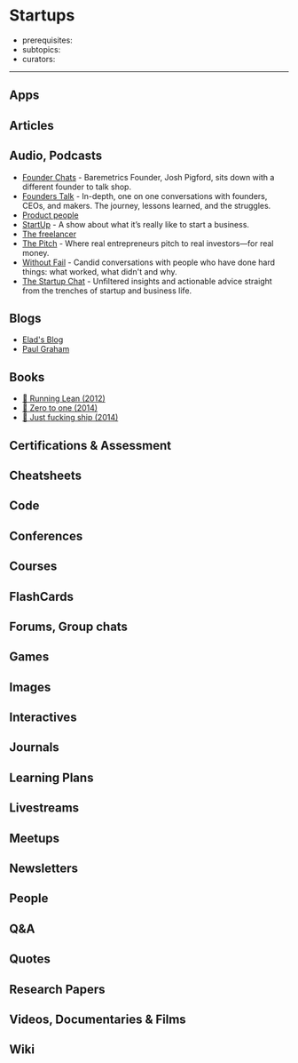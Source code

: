# Startups

- prerequisites:
- subtopics:
- curators:

------

## Apps

## Articles

## Audio, Podcasts

- [Founder Chats](https://founderchats.com/) - Baremetrics Founder, Josh Pigford, sits down with a different founder to talk shop.
- [Founders Talk](https://changelog.com/founderstalk) - In-depth, one on one conversations with founders, CEOs, and makers. The journey, lessons learned, and the struggles.
- [Product people](http://www.productpeople.tv/)
- [StartUp](https://gimletmedia.com/startup/) - A show about what it’s really like to start a business.
- [The freelancer](https://pjrvs.com/podcast/)
- [The Pitch](https://www.gimletmedia.com/the-pitch) - Where real entrepreneurs pitch to real investors—for real money.
- [Without Fail](https://www.gimletmedia.com/without-fail) - Candid conversations with people who have done hard things: what worked, what didn't and why.
- [The Startup Chat](https://thestartupchat.com/) - Unfiltered insights and actionable advice straight from the trenches of startup and business life.


## Blogs

- [Elad's Blog](http://blog.eladgil.com/)
- [Paul Graham](http://www.paulgraham.com/articles.html)


## Books

- [📕 Running Lean (2012)](https://www.goodreads.com/book/show/13078769-running-lean)
- [📕 Zero to one (2014)](http://www.goodreads.com/book/show/18050143-zero-to-one)
- [📕 Just fucking ship (2014)](https://www.goodreads.com/book/show/23700819-just-fucking-ship)

## Certifications & Assessment

## Cheatsheets

## Code

## Conferences

## Courses

## FlashCards

## Forums, Group chats

## Games

## Images

## Interactives

## Journals

## Learning Plans

## Livestreams

## Meetups

## Newsletters

## People

## Q&A

## Quotes

## Research Papers

## Videos, Documentaries & Films

## Wiki

